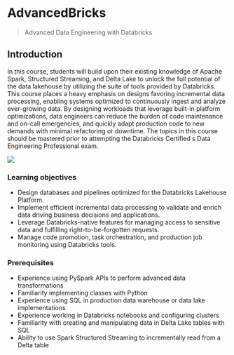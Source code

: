 # AdvancedBricks

> Advanced Data Engineering with Databricks

## Introduction

In this course, students will build upon their existing knowledge of Apache Spark, Structured Streaming, and Delta Lake to unlock the full potential of the data lakehouse by utilizing the suite of tools provided by Databricks. This course places a heavy emphasis on designs favoring incremental data processing, enabling systems optimized to continuously ingest and analyze ever-growing data. By designing workloads that leverage built-in platform optimizations, data engineers can reduce the burden of code maintenance and on-call emergencies, and quickly adapt production code to new demands with minimal refactoring or downtime. The topics in this course should be mastered prior to attempting the Databricks Certified s Data Engineering Professional exam. 

![](https://user-images.githubusercontent.com/62965911/214502374-93a5f21a-cdf3-498c-8f24-8d032bcf2451.png)

### Learning objectives

-   Design databases and pipelines optimized for the Databricks Lakehouse Platform.
-   Implement efficient incremental data processing to validate and enrich data driving business decisions and applications.
-   Leverage Databricks-native features for managing access to sensitive data and fulfilling right-to-be-forgotten requests.
-   Manage code promotion, task orchestration, and production job monitoring using Databricks tools.

### Prerequisites

-   Experience using PySpark APIs to perform advanced data transformations
-   Familiarity implementing classes with Python
-   Experience using SQL in production data warehouse or data lake implementations
-   Experience working in Databricks notebooks and configuring clusters
-   Familiarity with creating and manipulating data in Delta Lake tables with SQL
-   Ability to use Spark Structured Streaming to incrementally read from a Delta table